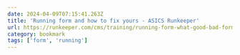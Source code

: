 ```yaml
---
date: 2024-04-09T07:15:41.263Z
title: 'Running form and how to fix yours - ASICS Runkeeper'
url: https://runkeeper.com/cms/training/running-form-what-good-bad-form-look-like-plus-how-to-fix-yours/
category: bookmark
tags: ['form', 'running']
---
```

